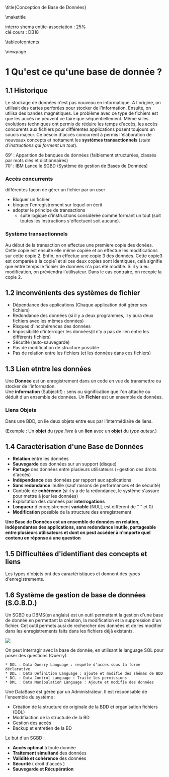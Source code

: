 \title{Conception de Base de Données}

\maketitle

interro shema entite-association : 25%      
clé cours  : DB18   

\tableofcontents

\newpage

# 1 Qu'est ce qu'une base de donnée ?
## 1.1 Historique

Le stockage de données n'est pas nouveau en informatique.
A l'origine, on utilisait des cartes perforées pour stocker de l'information. Ensuite, on utilisa des bandes magnétiques. Le problème avec ce type de fichiers est que les accès ne peuvent ce faire que séquentiellement. Même si les évolutions techniques ont permis de réduire les temps d'accès, les accès concurents aux fichiers pour différentes applications posent toujours un soucis majeur. Ce besoin d'accès concurrent à permis l'élaboration de nouveaux concepts et nottament les **systèmes transactionnels** (*suite d'instructions qui forment un tout*).

69' : Apparition de banques de données (faiblement structurées, classés par mots clés et dictionnaires)   
70' : IBM Lance le SGBD (Système de gestion de Bases de Données)

### Accès concurrents
différentes facon de gérer un fichier par un user   

* Bloquer un fichier  
* bloquer l'enregistrement sur lequel on écrit   
* adopter le principe de transactions   
    * suite logique d'instructions considérée comme formant un tout (soit toutes les instructions s'effectuent soit aucune).  

### Système transactionnels

Au début de la transaction on effectue une première copie des donées. Cette copie est ensuite elle même copiée et on effectue les modifications sur cette copie 2. Enfin, on effectue une copie 3 des données. Cette copie3 est comparée à la copie1 et si ces deux copies sont identiques, celà signifie que entre temps le fichier de données n'a pas été modifié. Si il y a eu modification, on préviendra l'utilisateur. Dans le cas contraire, on recopie la copie 2.


## 1.2 inconvénients des systèmes de fichier

* Dépendance des applications (Chaque application doit gérer ses fichiers)
* Redondance des données (si il y a deux programmes, il y aura deux fichiers avec les mêmes données)
* Risques d'incohérences des données
* Impossibilité d'interroger les données(il n'y a pas de lien entre les différents fichiers)
* Sécutité (auto-sauvegarde)
* Pas de modification de structure possible
* Pas de relation entre les fichiers (et les données dans ces fichiers)

## 1.3 Lien etntre les données

Une **Donnée** est un enregistrement dans un code en vue de transmettre ou stocker de l'information.  
Une **information** (Subjectif) : sens ou signification que l'on attache ou déduit d'un ensemble de données.
Un **Fichier** est un ensemble de données.

### Liens Objets

Dans une BDD, on lie deux objets entre eux par l'intermédiaire de liens.  

(Exemple : Un **objet** du *type livre* à un **lien** avec un **objet** du *type auteur*.)

## 1.4 Caractérisation d'une Base de Données

* **Relation** entre les données
* **Sauvegarde** des données sur un support (disque)
* **Partage** des données entre plusieurs utilisateurs (+gestion des droits d'accès)
* **Indépendance** des données par rapport aux applications
* **Sans redondance** inutile (sauf raisons de performances et de sécurité)
* Contrôle de **cohérence** (si il y a de la redondance, le système s'assure pour mettre à jour les données)
* Exploitation des donneés par **interrogations**
* **Longueur** d'enregistrement **variable** (NULL est différent de " " et 0)
* **Modification** possible de la structure des enregistrement

**Une Base de Données est un ensemble de données en relation, indépendantes des applications, sans redondance inutile, partageable entre plusieurs utilisateurs et dont on peut accéder à n’importe quel contenu en réponse à une question**

## 1.5 Difficultées d'identifiant des concepts et liens

Les types d'objets ont des caractéristiques et donnent des types d'enregistrements.

## 1.6 Système de gestion de base de données (S.G.B.D.)

Un SGBD ou DBMS(en anglais) est un outil permettant la gestion d'une base de donnée en permettant la création, la modification et la suppression d'un fichier. Cet outil permets ausi de rechercher des données et de les modifier dans les enregistrements faits dans les fichiers déjà existants.


![](https://i.ibb.co/mqNK4qj/Screenshot-2019-01-16-14-07-33.png)

On peut interragir avec la base de donnée, en utilisant le language SQL pour poser des questions (Querry).

    * DQL : Data Querry Language : requête d'acces sous la forme déclarative
    * DDL : Data Definition Language : ajoute et modifie des shémas de BDD
    * DCL : Data Control Language : Traite les permissions
    * DML : Data Manipulation Language : Ajoute et modifie des données

Une DataBase est gérée par un Administrateur. Il est responsable de l'ensemble du système :

* Création de la structure de originale de la BDD et organisation fichiers (DDL)
* Modifiaction de la structude de la BD
* Gestion des accès
* Backup et entretien de la BD

Le but d'un SGBD :

* **Accès optimal** à toute donnée
* **Traitement simultané** des données
* **Validité et cohérence** des données
* **Sécurité** ( droit d'accès )
* **Sauvegarde et Récupération**

